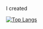 I created



[![Top Langs](https://github-readme-stats.vercel.app/api/top-langs/?username=aoteman5255661&layout=compact)](https://github.com/anuraghazra/github-readme-stats)